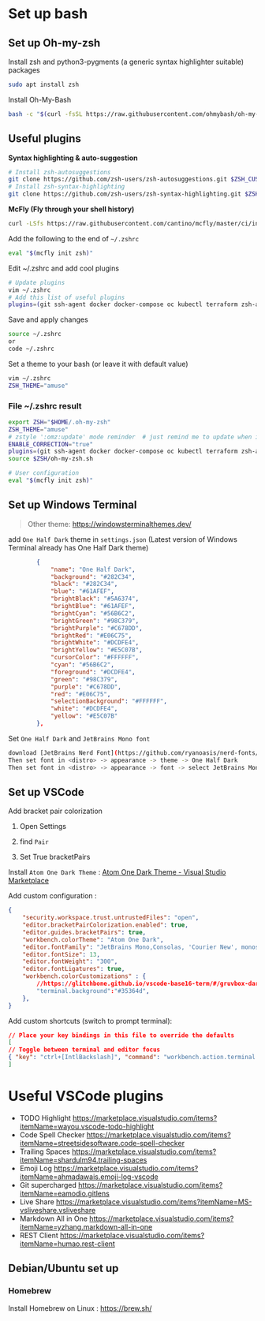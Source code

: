 # Set up bash

## Set up Oh-my-zsh

Install zsh and python3-pygments (a generic syntax highlighter suitable) packages

```bash
sudo apt install zsh
```

Install Oh-My-Bash

```bash
bash -c "$(curl -fsSL https://raw.githubusercontent.com/ohmybash/oh-my-bash/master/tools/install.sh)"
```

## Useful plugins

**Syntax highlighting & auto-suggestion**

```bash
# Install zsh-autosuggestions
git clone https://github.com/zsh-users/zsh-autosuggestions.git $ZSH_CUSTOM/plugins/zsh-autosuggestions
# Install zsh-syntax-highlighting
git clone https://github.com/zsh-users/zsh-syntax-highlighting.git $ZSH_CUSTOM/plugins/zsh-syntax-highlighting
```

**McFly (Fly through your shell history)**

```bash
curl -LSfs https://raw.githubusercontent.com/cantino/mcfly/master/ci/install.sh | sh -s -- --git cantino/mcfly
```

Add the following to the end of `~/.zshrc`

```bash
eval "$(mcfly init zsh)"
```

Edit ~/.zshrc  and add cool plugins

```bash
# Update plugins
vim ~/.zshrc
# Add this list of useful plugins 
plugins=(git ssh-agent docker docker-compose oc kubectl terraform zsh-autosuggestions zsh-syntax-highlighting colorize ubuntu)
```

Save and apply changes

```bash
source ~/.zshrc 
or
code ~/.zshrc
```

Set a theme to your bash (or leave it with default value)

```bash
vim ~/.zshrc
ZSH_THEME="amuse"
```

### File ~/.zshrc result

```bash
export ZSH="$HOME/.oh-my-zsh"
ZSH_THEME="amuse"
# zstyle ':omz:update' mode reminder  # just remind me to update when it's time
ENABLE_CORRECTION="true"
plugins=(git ssh-agent docker docker-compose oc kubectl terraform zsh-autosuggestions zsh-syntax-highlighting colorize ubuntu)
source $ZSH/oh-my-zsh.sh

# User configuration
eval "$(mcfly init zsh)"
```

## Set up Windows Terminal

> Other theme: <https://windowsterminalthemes.dev/>

add `One Half Dark` theme in `settings.json` (Latest version of Windows Terminal already has One Half Dark theme)

```json
        {
            "name": "One Half Dark",
            "background": "#282C34",
            "black": "#282C34",
            "blue": "#61AFEF",
            "brightBlack": "#5A6374",
            "brightBlue": "#61AFEF",
            "brightCyan": "#56B6C2",
            "brightGreen": "#98C379",
            "brightPurple": "#C678DD",
            "brightRed": "#E06C75",
            "brightWhite": "#DCDFE4",
            "brightYellow": "#E5C07B",
            "cursorColor": "#FFFFFF",
            "cyan": "#56B6C2",
            "foreground": "#DCDFE4",
            "green": "#98C379",
            "purple": "#C678DD",
            "red": "#E06C75",
            "selectionBackground": "#FFFFFF",
            "white": "#DCDFE4",
            "yellow": "#E5C07B"
        },
```

Set  ``One Half Dark`` and  ``JetBrains Mono font``

```bash
download [JetBrains Nerd Font](https://github.com/ryanoasis/nerd-fonts/blob/master/patched-fonts/JetBrainsMono/Ligatures/Regular/complete/JetBrains%20Mono%20Regular%20Nerd%20Font%20Complete.ttf)
Then set font in <distro> -> appearance -> theme -> One Half Dark 
Then set font in <distro> -> appearance -> font -> select JetBrains Mono 
```

## Set up VSCode

Add bracket pair colorization

1. Open Settings

2. find ``Pair``

3. Set True bracketPairs

Install ``Atom One Dark Theme`` : [Atom One Dark Theme - Visual Studio Marketplace](https://marketplace.visualstudio.com/items?itemName=akamud.vscode-theme-onedark)

Add custom configuration :

```json
{
    "security.workspace.trust.untrustedFiles": "open",
    "editor.bracketPairColorization.enabled": true,
    "editor.guides.bracketPairs": true,
    "workbench.colorTheme": "Atom One Dark",
    "editor.fontFamily": "JetBrains Mono,Consolas, 'Courier New', monospace",
    "editor.fontSize": 13,
    "editor.fontWeight": "300",
    "editor.fontLigatures": true,
    "workbench.colorCustomizations" : {
        //https://glitchbone.github.io/vscode-base16-term/#/gruvbox-dark-soft
        "terminal.background":"#35364d",
    },
} 
```

Add custom shortcuts (switch to prompt terminal):

```json
// Place your key bindings in this file to override the defaults
[
// Toggle between terminal and editor focus
{ "key": "ctrl+[IntlBackslash]", "command": "workbench.action.terminal.focus"},
]
```

# Useful VSCode plugins

- TODO Highlight <https://marketplace.visualstudio.com/items?itemName=wayou.vscode-todo-highlight>
- Code Spell Checker <https://marketplace.visualstudio.com/items?itemName=streetsidesoftware.code-spell-checker>
- Trailing Spaces <https://marketplace.visualstudio.com/items?itemName=shardulm94.trailing-spaces>
- Emoji Log <https://marketplace.visualstudio.com/items?itemName=ahmadawais.emoji-log-vscode>
- Git supercharged <https://marketplace.visualstudio.com/items?itemName=eamodio.gitlens>
- Live Share <https://marketplace.visualstudio.com/items?itemName=MS-vsliveshare.vsliveshare>
- Markdown All in One <https://marketplace.visualstudio.com/items?itemName=yzhang.markdown-all-in-one>
- REST Client <https://marketplace.visualstudio.com/items?itemName=humao.rest-client>

## Debian/Ubuntu set up

### Homebrew

Install Homebrew on Linux : https://brew.sh/
